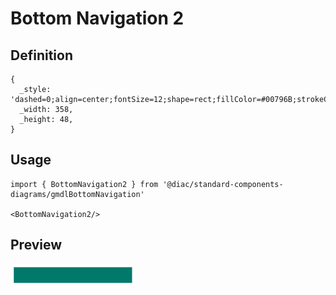# Bottom Navigation 2

## Definition

```
{
  _style: 'dashed=0;align=center;fontSize=12;shape=rect;fillColor=#00796B;strokeColor=none;shadow=0;hachureGap=4;pointerEvents=0;fontFamily=Helvetica;',
  _width: 358,
  _height: 48,
}
```

## Usage

```
import { BottomNavigation2 } from '@diac/standard-components-diagrams/gmdlBottomNavigation'

<BottomNavigation2/>
```

## Preview

<img src="./bottom-navigation-2.png" width="200"/>
